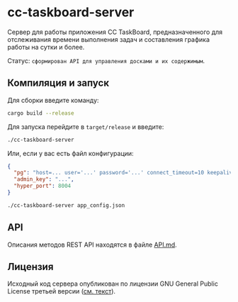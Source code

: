 # cc-taskboard-server

Сервер для работы приложения CC TaskBoard, предназначенного для отслеживания времени выполнения задач и составления графика работы на сутки и более.

Статус: `сформирован API для управления досками и их содержимым`.

## Компиляция и запуск

Для сборки введите команду:

```bash
cargo build --release
```

Для запуска перейдите в `target/release` и введите:

```bash
./cc-taskboard-server
```

Или, если у вас есть файл конфигурации:

```json
{
  "pg": "host=... user='...' password='...' connect_timeout=10 keepalives=0",
  "admin_key": "...",
  "hyper_port": 8004
}
```

```bash
./cc-taskboard-server app_config.json
```

## API

Описания методов REST API находятся в файле [API.md](./API.md).

## Лицензия

Исходный код сервера опубликован по лицензии GNU General Public License третьей версии ([см. текст](./LICENSE)).
